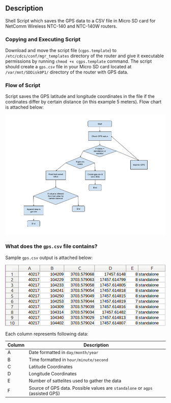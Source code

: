 ## Description
Shell Script which saves the GPS data to a CSV file in Micro SD card for NetComm Wireless NTC-140 and NTC-140W routers.

### Copying and Executing Script
Download and move the script file (`cgps.template`) to `/etc/cdcs/conf/mgr_templates` directory of the router and give it executable permissions by running `chmod +x cgps.template` command. The script should create a `gps.csv` file in your Micro SD card located at `/var/mnt/SDDisk0P1/` directory of the router with GPS data.

### Flow of Script
Script saves the GPS latitude and longitude coordinates in the file if the cordinates differ by certain distance (in this example 5 meters). Flow chart is attached below:

![Image of flow chart](https://github.com/dsdilpreet/netcomm-gps/blob/master/Docs/flow_chart.png)

### What does the `gps.csv` file contains?
Sample `gps.csv` output is attached below:

![Image of sample output](https://github.com/dsdilpreet/netcomm-gps/blob/master/Docs/sample_ouput.png)

Each column represents following data:

Column | Description
------------ | -------------
A | Date formatted in `day/month/year`
B | Time formatted in `hour/minute/second`
C | Latitude Coordinates
D | Longitude Coordinates
E | Number of sattelites used to gather the data
F | Source of GPS data. Possible values are `standalone` or `agps` (assisted GPS)




